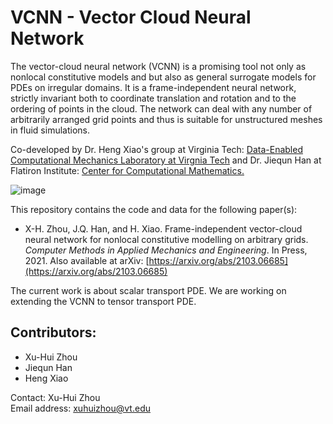 # VCNN - Vector Cloud Neural Network
The vector-cloud neural network (VCNN) is a promising tool not only as nonlocal constitutive models and but also as general surrogate models for PDEs on irregular domains. It is a frame-independent neural network, strictly invariant both to coordinate translation and rotation and to the ordering of points in the cloud. The network can deal with any number of arbitrarily arranged grid points and thus is suitable for unstructured meshes in fluid simulations.

Co-developed by Dr. Heng Xiao's group at Virginia Tech: [Data-Enabled Computational Mechanics Laboratory at Virgnia Tech](https://www.aoe.vt.edu/people/faculty/xiaoheng/personal-page.html) and Dr. Jiequn Han at Flatiron Institute: [Center for Computational Mathematics.](https://www.simonsfoundation.org/people/jiequn-han/)

![image](https://github.com/xuhuizhou-vt/VCNN-nonlocal-constitutive-model/blob/master/figs/schematic-NN.png)

This repository contains the code and data for the following paper(s):

*   X-H. Zhou, J.Q. Han, and H. Xiao. Frame-independent vector-cloud neural network for nonlocal constitutive modelling on arbitrary grids. *Computer Methods in Applied Mechanics and Engineering*. In Press, 2021. Also available at arXiv: [https://arxiv.org/abs/2103.06685](https://arxiv.org/abs/2103.06685)

The current work is about scalar transport PDE. We are working on extending the VCNN to tensor transport PDE.

Contributors:
-------------
* Xu-Hui Zhou
* Jiequn Han
* Heng Xiao

Contact: Xu-Hui Zhou     
Email address: xuhuizhou@vt.edu

